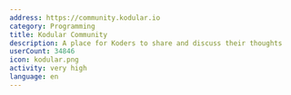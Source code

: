 ```yaml
---
address: https://community.kodular.io
category: Programming
title: Kodular Community
description: A place for Koders to share and discuss their thoughts
userCount: 34846
icon: kodular.png
activity: very high
language: en
---
```

